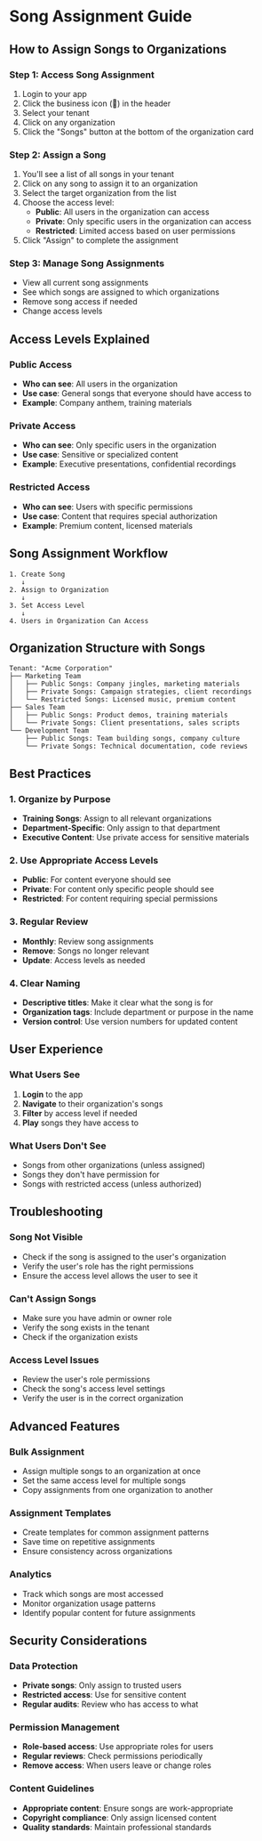 # Song Assignment Guide

## How to Assign Songs to Organizations

### Step 1: Access Song Assignment
1. Login to your app
2. Click the business icon (🏢) in the header
3. Select your tenant
4. Click on any organization
5. Click the "Songs" button at the bottom of the organization card

### Step 2: Assign a Song
1. You'll see a list of all songs in your tenant
2. Click on any song to assign it to an organization
3. Select the target organization from the list
4. Choose the access level:
   - **Public**: All users in the organization can access
   - **Private**: Only specific users in the organization can access
   - **Restricted**: Limited access based on user permissions
5. Click "Assign" to complete the assignment

### Step 3: Manage Song Assignments
- View all current song assignments
- See which songs are assigned to which organizations
- Remove song access if needed
- Change access levels

## Access Levels Explained

### Public Access
- **Who can see**: All users in the organization
- **Use case**: General songs that everyone should have access to
- **Example**: Company anthem, training materials

### Private Access
- **Who can see**: Only specific users in the organization
- **Use case**: Sensitive or specialized content
- **Example**: Executive presentations, confidential recordings

### Restricted Access
- **Who can see**: Users with specific permissions
- **Use case**: Content that requires special authorization
- **Example**: Premium content, licensed materials

## Song Assignment Workflow

```
1. Create Song
   ↓
2. Assign to Organization
   ↓
3. Set Access Level
   ↓
4. Users in Organization Can Access
```

## Organization Structure with Songs

```
Tenant: "Acme Corporation"
├── Marketing Team
│   ├── Public Songs: Company jingles, marketing materials
│   ├── Private Songs: Campaign strategies, client recordings
│   └── Restricted Songs: Licensed music, premium content
├── Sales Team
│   ├── Public Songs: Product demos, training materials
│   └── Private Songs: Client presentations, sales scripts
└── Development Team
    ├── Public Songs: Team building songs, company culture
    └── Private Songs: Technical documentation, code reviews
```

## Best Practices

### 1. Organize by Purpose
- **Training Songs**: Assign to all relevant organizations
- **Department-Specific**: Only assign to that department
- **Executive Content**: Use private access for sensitive materials

### 2. Use Appropriate Access Levels
- **Public**: For content everyone should see
- **Private**: For content only specific people should see
- **Restricted**: For content requiring special permissions

### 3. Regular Review
- **Monthly**: Review song assignments
- **Remove**: Songs no longer relevant
- **Update**: Access levels as needed

### 4. Clear Naming
- **Descriptive titles**: Make it clear what the song is for
- **Organization tags**: Include department or purpose in the name
- **Version control**: Use version numbers for updated content

## User Experience

### What Users See
1. **Login** to the app
2. **Navigate** to their organization's songs
3. **Filter** by access level if needed
4. **Play** songs they have access to

### What Users Don't See
- Songs from other organizations (unless assigned)
- Songs they don't have permission for
- Songs with restricted access (unless authorized)

## Troubleshooting

### Song Not Visible
- Check if the song is assigned to the user's organization
- Verify the user's role has the right permissions
- Ensure the access level allows the user to see it

### Can't Assign Songs
- Make sure you have admin or owner role
- Verify the song exists in the tenant
- Check if the organization exists

### Access Level Issues
- Review the user's role permissions
- Check the song's access level settings
- Verify the user is in the correct organization

## Advanced Features

### Bulk Assignment
- Assign multiple songs to an organization at once
- Set the same access level for multiple songs
- Copy assignments from one organization to another

### Assignment Templates
- Create templates for common assignment patterns
- Save time on repetitive assignments
- Ensure consistency across organizations

### Analytics
- Track which songs are most accessed
- Monitor organization usage patterns
- Identify popular content for future assignments

## Security Considerations

### Data Protection
- **Private songs**: Only assign to trusted users
- **Restricted access**: Use for sensitive content
- **Regular audits**: Review who has access to what

### Permission Management
- **Role-based access**: Use appropriate roles for users
- **Regular reviews**: Check permissions periodically
- **Remove access**: When users leave or change roles

### Content Guidelines
- **Appropriate content**: Ensure songs are work-appropriate
- **Copyright compliance**: Only assign licensed content
- **Quality standards**: Maintain professional standards
